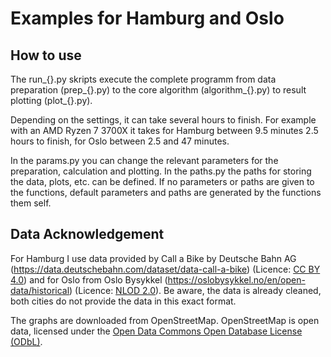 # Examples for Hamburg and Oslo

## How to use
The run_{}.py skripts execute the complete programm from data preparation (prep_{}.py) to the core algorithm (algorithm_{}.py) to result plotting (plot_{}.py).  

Depending on the settings, it can take several hours to finish. For example with an AMD Ryzen 7 3700X it takes for Hamburg between 9.5 minutes 2.5 hours to finish, for Oslo between 2.5 and 47 minutes.

In the params.py you can change the relevant parameters for the preparation, calculation and plotting. In the paths.py the paths for storing the data, plots, etc. can be defined. If no parameters or paths are given to the functions, default parameters and paths are generated by the functions them self.

## Data Acknowledgement
For Hamburg I use data provided by Call a Bike by Deutsche Bahn AG (https://data.deutschebahn.com/dataset/data-call-a-bike) (Licence: [CC BY 4.0](https://creativecommons.org/licenses/by/4.0/legalcode)) and for Oslo from Oslo Bysykkel (https://oslobysykkel.no/en/open-data/historical) (Licence: [NLOD 2.0](https://data.norge.no/nlod/en/2.0/)). Be aware, the data is already cleaned, both cities do not provide the data in this exact format.

The graphs are downloaded from OpenStreetMap. OpenStreetMap is open data, licensed under the [Open Data Commons Open Database License (ODbL)](https://opendatacommons.org/licenses/odbl/).
